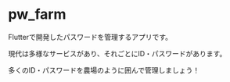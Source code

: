 # pw_farm

Flutterで開発したパスワードを管理するアプリです。

現代は多様なサービスがあり、それごとにID・パスワードがあります。

多くのID・パスワードを農場のように囲んで管理しましょう！


